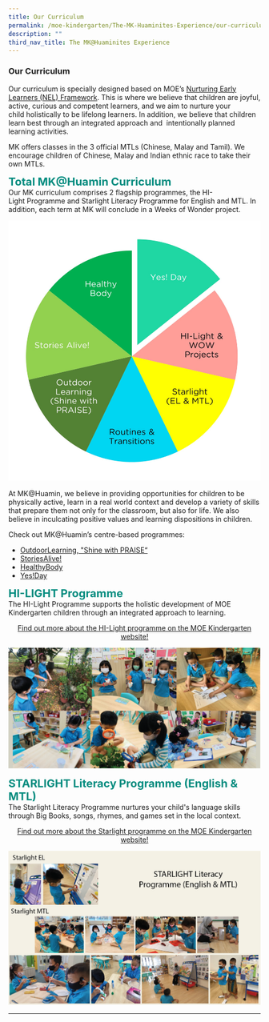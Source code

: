 ```yaml
---
title: Our Curriculum
permalink: /moe-kindergarten/The-MK-Huaminites-Experience/our-curriculum/
description: ""
third_nav_title: The MK@Huaminites Experience
---
```

### **Our Curriculum**

Our curriculum is specially designed based on MOE’s [Nurturing Early Learners (NEL) Framework](https://www.nel.moe.edu.sg/). This is where we believe that children are joyful, active, curious and competent learners, and we aim to nurture your child holistically to be lifelong learners. In addition, we believe that children learn best through an integrated approach and  intentionally planned learning activities.  
  

MK offers classes in the 3 official MTLs (Chinese, Malay and Tamil). We encourage children of Chinese, Malay and Indian ethnic race to take their own MTLs.

<b style="color:#038C7F; font-size:22px;">Total MK@Huamin Curriculum</b><br>
Our MK curriculum comprises 2 flagship programmes, the HI-Light Programme and Starlight Literacy Programme for English and MTL. In addition, each term at MK will conclude in a Weeks of Wonder project.

![](/images/Total%20MKHuamin%20Curriculum%202022.jpg)
	
At MK@Huamin, we believe in providing opportunities for children to be physically active, learn in a real world context and develop a variety of skills that prepare them not only for the classroom, but also for life. We also believe in inculcating positive values and learning dispositions in children.

Check out MK@Huamin’s centre-based programmes:
* [OutdoorLearning, "Shine with PRAISE“](https://huaminpri.moe.edu.sg/mk-at-huamin/the-mk-at-huaminites-experience/shine-with-praise)
* [StoriesAlive!](https://huaminpri.moe.edu.sg/mk-at-huamin/the-mk-at-huaminites-experience/stories-alive)
* [HealthyBody](https://huaminpri.moe.edu.sg/mk-at-huamin/the-mk-at-huaminites-experience/healthy-body)
* [Yes!Day](https://huaminpri.moe.edu.sg/mk-at-huamin/the-mk-at-huaminites-experience/yes-day)

<b style="color:#038C7F; font-size:22px;">HI-LIGHT Programme</b><br>
The HI-Light Programme supports the holistic development of MOE Kindergarten children through an integrated approach to learning.<a href="https://moe.gov.sg/preschool/moe-kindergarten/curriculum/hi-light/"><p style="text-align:center;">Find out more about the HI-Light programme on the MOE Kindergarten website!</p></a>

![](/images/MK%20Hi-Light.png)

<b style="color:#038C7F; font-size:22px;">STARLIGHT Literacy Programme (English & MTL)</b><br>
The Starlight Literacy Programme nurtures your child's language skills through Big Books, songs, rhymes, and games set in the local context.
<a href="https://moe.gov.sg/preschool/moe-kindergarten/curriculum/starlight/"><p style="text-align:center;">Find out more about the Starlight programme on the MOE Kindergarten website!</p></a>
![](/images/MK%20Starlight.png)

<hr>